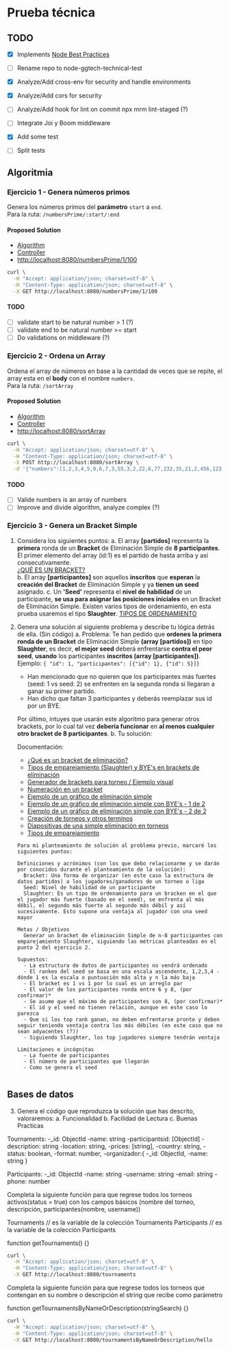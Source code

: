 # Prueba técnica

## TODO

- [x] Implements [Node Best Practices](https://github.com/goldbergyoni/nodebestpractices)
- [ ] Rename repo to node-ggtech-technical-test
- [x] Analyze/Add cross-env for security and handle environments
- [x] Analyze/Add cors for security
- [ ] Analyze/Add hook for lint on commit npx mrm lint-staged (?)

- [ ] Integrate Joi y Boom middleware

- [x] Add some test
- [ ] Split tests

## Algoritmia

### Ejercicio 1 - Genera números primos

Genera los números primos del **parámetro** `start` a `end`.   
Para la ruta: `/numbersPrime/:start/:end`

#### Proposed Solution

- [Algorithm](./api/prime-numbers/utils/index.js)
- [Controller](./api/prime-numbers/prime-numbers-controller.js)
- [http://localhost:8080/numbersPrime/1/100](http://localhost:8080/numbersPrime/1/100)

```sh
curl \
  -H "Accept: application/json; charset=utf-8" \
  -H "Content-Type: application/json; charset=utf-8" \
  -X GET http://localhost:8080/numbersPrime/1/100
```

#### TODO

- [ ] validate start to be natural number > 1 (?)
- [ ] validate end to be natural number >= start
- [ ] Do validations on middleware (?)

### Ejercicio 2 - Ordena un Array

Ordena el array de números en base a la cantidad de veces que se repite, el array esta en el **body** con el nombre `numbers`.   
Para la ruta: `/sortArray`

#### Proposed Solution

- [Algorithm](./api/sort-array/utils/index.js)
- [Controller](./api/sort-array/sort-array-controller.js)
- [http://localhost:8080/sortArray](http://localhost:8080/sortArray)

```sh
curl \
  -H "Accept: application/json; charset=utf-8" \
  -H "Content-Type: application/json; charset=utf-8" \
  -X POST http://localhost:8080/sortArray \
  -d '{"numbers":[1,2,3,4,5,9,6,7,3,55,3,2,22,6,77,232,35,21,2,456,123,4,5]}' 
```

#### TODO

- [ ] Valide numbers is an array of numbers
- [ ] Improve and divide algorithm, analyze complex (?)

### Ejercicio 3 - Genera un Bracket Simple

1. Considera los siguientes puntos:
  a. El array **[partidos]** representa la **primera** ronda de un **Bracket** de Eliminación Simple de **8 participantes**.
  El primer elemento del array (id:1) es el partido de hasta arriba y así consecutivamente.   
  [¿QUÉ ES UN BRACKET?](https://matchplay.events/handbook/single-elimination-bracket)   
  b. El array **[participantes]** son aquellos **inscritos** que **esperan** la **creación del Bracket** de Eliminación Simple y ya **tienen un seed** asignado.
  c. Un **'Seed'** representa el **nivel de habilidad** de un participante, **se usa para asignar las posiciones iniciales** en un Bracket de Eliminación Simple. Existen varios tipos de ordenamiento, en esta prueba usaremos el tipo **Slaughter**.
  [TIPOS DE ORDENAMIENTO](https://matchplay.events/handbook/player-pairing)   

2. Genera una solución al siguiente problema y describe tu lógica detrás de ella. (Sin código)
  a. Problema: Te han pedido que **ordenes** **la primera ronda de un Bracket** de Eliminación Simple **(array [partidos])** en tipo **Slaughter**, es decir, **el mejor seed** deberá enfrentarse **contra el peor seed**, **usando** los participantes **inscritos (array [participantes])**.    
  Ejemplo: `{ "id": 1, "participantes": [{"id": 1}, {"id": 5}]}`    
     - Han mencionado que no quieren que los participantes más fuertes (seed: 1 vs seed: 2) se enfrenten en
   la segunda ronda si llegaran a ganar su primer partido.
     - Han dicho que faltan 3 participantes y deberás reemplazar sus id por un BYE.
  
    Por último, intuyes que usarán este algoritmo para generar otros brackets, por lo cual tal vez **debería funcionar** en **al menos cualquier otro bracket de 8 participantes**.
  b. Tu solución:   

   Documentación:
    - [¿Qué es un bracket de eliminación?](https://matchplay.events/handbook/single-elimination-bracket)
    - [Tipos de emparejamiento (Slaughter) y BYE's en brackets de eliminación](https://matchplay.events/handbook/player-pairing)
    - [Generador de brackets para torneo / Ejemplo visual](https://challonge.com/es/tournament/bracket_generator)
    - [Numeración en un bracket](https://www.youtube.com/watch?v=cBcmDNlbZcg&ab_channel=Geek37)
    - [Ejemplo de un gráfico de eliminación simple](https://www.youtube.com/watch?v=U2jFjMrcO2M&ab_channel=cielosampanmonteetnom)
    - [Ejemplo de un gráfico de eliminación simple con BYE's - 1 de 2](https://www.youtube.com/watch?v=7dOsSj-7LYo&ab_channel=EFSESAScreen)
    - [Ejemplo de un gráfico de eliminación simple con BYE's - 2 de 2](https://www.youtube.com/watch?v=EMywGAM3joQ&ab_channel=EFSESAScreen)
    - [Creación de torneos y otros terminos](http://denegames.ca/tournaments/index.html#:~:text=To%20determine%20the%20number%20of%20matches%2C%20subtract%20one%20from%20the,matches%20to%20determine%20a%20champion.)
    - [Diapositivas de una simple eliminación en torneos](https://es.slideshare.net/MontecriZz/single-and-double-elimination-tournament)
    - [Tipos de emparejamiento](https://senseis.xmp.net/?GroupPairing)

    ~~~
    Para mi planteamiento de solución al problema previo, marcaré los siguientes puntos:   
    
    Definiciones y acrónimos (con los que debo relacionarme y se darán por conocidos durante el planteamiento de la solución):
      Bracket: Una forma de organizar (en este caso la estructura de datos partidos) a los jugadores/ganadores de un torneo o liga
      Seed: Nivel de habilidad de un participante
      Slaughter: Es un tipo de ordenamiento para un bracken en el que el jugador más fuerte (basado en el seed), se enfrenta al más débil, el segundo más fuerte al segundo más débil y así sucesivamente. Esto supone una ventaja al jugador con una seed mayor
    
    Metas / Objetivos
      Generar un bracket de eliminación Simple de n-8 participantes con emparejamiento Slaughter, siguiendo las métricas planteadas en el punto 2 del ejercicio 2.
    
    Supuestos:
      - La estructura de datos de participantes no vendrá ordenado
      - El rankeo del seed se basa en una escala ascendente, 1,2,3,4 - dónde 1 es la escala o puntuación más alta y n la más baja
      - El bracket es 1 vs 1 por lo cual es un arreglo par
      - El valor de los participantes ronda entre 6 y 8, (por confirmar)*
      - Se asume que el máximo de participantes son 8, (por confirmar)*
      - El id y el seed no tienen relación, aunque en este caso lo parezca
      - Que si los top rank ganan, no deben enfrentarse pronto y deben seguir teniendo ventaja contra los más débiles (en este caso que no sean adyacentes (?))
      - Siguiendo Slaughter, los top jugadores siempre tendrán ventaja
    
    Limitaciones e incógnitas
      - La fuente de participantes
      - El número de participantes que llegarán
      - Como se genera el seed
    ~~~

    ~~~
    ~~~

## Bases de datos

3. Genera el código que reproduzca la solución que has descrito, valoraremos:
  a. Funcionalidad
  b. Facilidad de Lectura
  c. Buenas Practicas 

Tournaments:
-_id: ObjectId
-name: string
-participantsid: [ObjectId]
-description: string
-location: string,
-prices: [string],
-country: string,
-status: boolean,
-format: number,
-organizador:{
  -_id: ObjectId,
  -name: string
}

Participants:
-_id: ObjectId
-name: string
-username: string
-email: string
-phone: number

Completa la siguiente función para que regrese todos los torneos activos(status = true) con los campos básicos
(nombre del torneo, descripción, participantes(nombre, username))

Tournaments // es la variable de la colección Tournaments
Participants // es la variable de la colección Participants

function getTournaments() {}

```sh
curl \
  -H "Accept: application/json; charset=utf-8" \
  -H "Content-Type: application/json; charset=utf-8" \
  -X GET http://localhost:8080/tournaments
```

Completa la siguiente función para que regrese todos los torneos que contengan en su nombre o descripción
el string que recibe como parámetro

function getTournamentsByNameOrDescription(stringSearch) {}

```sh
curl \
  -H "Accept: application/json; charset=utf-8" \
  -H "Content-Type: application/json; charset=utf-8" \
  -X GET http://localhost:8080/tournamentsByNameOrDescription/hello
```

